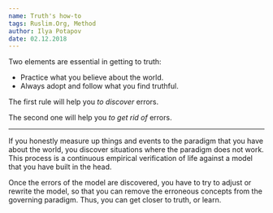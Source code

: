 ```yaml
---
name: Truth's how-to
tags: Ruslim.Org, Method
author: Ilya Potapov
date: 02.12.2018
---
```


Two elements are essential in getting to truth:

- Practice what you believe about the world.
- Always adopt and follow what you find truthful.

The first rule will help you *to discover* errors.

The second one will help you *to get rid of* errors.

---

If you honestly measure up things and events to the paradigm that you
have about the world, you discover situations where the paradigm does
not work. This process is a continuous empirical verification of life
against a model that you have built in the head.

Once the errors of the model are discovered, you have to try to adjust
or rewrite the model, so that you can remove the erroneous concepts
from the governing paradigm. Thus, you can get closer to truth, or
learn.



